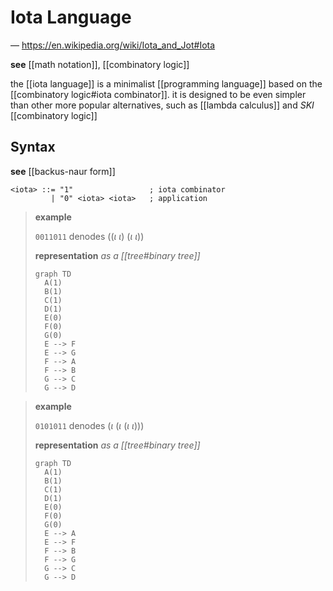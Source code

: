 # Iota Language

&mdash; <https://en.wikipedia.org/wiki/Iota_and_Jot#Iota>

**see** [[math notation]], [[combinatory logic]]

the [[iota language]] is a minimalist [[programming language]] based on the [[combinatory logic#iota combinator]]. it is designed to be even simpler than other more popular alternatives, such as [[lambda calculus]] and $SKI$ [[combinatory logic]]

## Syntax

**see** [[backus-naur form]]

```bnf
<iota> ::= "1"                 ; iota combinator
         | "0" <iota> <iota>   ; application
```

> **example**
>
> `0011011` denodes $((\iota\ \iota)\ (\iota\ \iota))$
>
> **representation** _as a [[tree#binary tree]]_
>
> ```mermaid
> graph TD
>   A(1)
>   B(1)
>   C(1)
>   D(1)
>   E(0)
>   F(0)
>   G(0)
>   E --> F
>   E --> G
>   F --> A
>   F --> B
>   G --> C
>   G --> D
> ```

> **example**
>
> `0101011` denodes $(\iota\ (\iota\ (\iota\ \iota)))$
>
> **representation** _as a [[tree#binary tree]]_
>
> ```mermaid
> graph TD
>   A(1)
>   B(1)
>   C(1)
>   D(1)
>   E(0)
>   F(0)
>   G(0)
>   E --> A
>   E --> F
>   F --> B
>   F --> G
>   G --> C
>   G --> D
> ```
